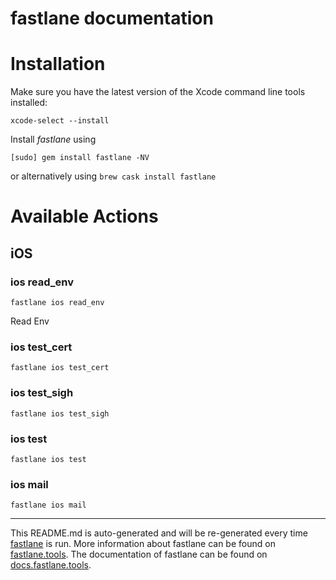 fastlane documentation
================
# Installation

Make sure you have the latest version of the Xcode command line tools installed:

```
xcode-select --install
```

Install _fastlane_ using
```
[sudo] gem install fastlane -NV
```
or alternatively using `brew cask install fastlane`

# Available Actions
## iOS
### ios read_env
```
fastlane ios read_env
```
Read Env
### ios test_cert
```
fastlane ios test_cert
```

### ios test_sigh
```
fastlane ios test_sigh
```

### ios test
```
fastlane ios test
```

### ios mail
```
fastlane ios mail
```


----

This README.md is auto-generated and will be re-generated every time [fastlane](https://fastlane.tools) is run.
More information about fastlane can be found on [fastlane.tools](https://fastlane.tools).
The documentation of fastlane can be found on [docs.fastlane.tools](https://docs.fastlane.tools).
